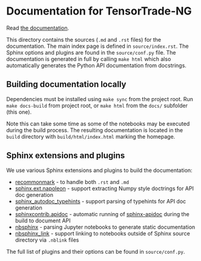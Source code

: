 # Documentation for TensorTrade-NG

Read [the documentation](https://tensortrade-ng.io).

This directory contains the sources (`.md` and `.rst` files) for the
documentation. The main index page is defined in `source/index.rst`.
The Sphinx options and plugins are found in the `source/conf.py` file.
The documentation is generated in full by calling `make html` which
also automatically generates the Python API documentation from
docstrings.

## Building documentation locally

Dependencies must be installed using `make sync` from the project root.
Run `make docs-build` from project root, or `make html` from the `docs/` subfolder (this one).

Note this can take some time as some of the notebooks may be executed
during the build process. The resulting documentation is located in the
`build` directory with `build/html/index.html` marking the homepage.

## Sphinx extensions and plugins

We use various Sphinx extensions and plugins to build the documentation:

- [recommonmark](https://recommonmark.readthedocs.io) - to handle both `.rst` and `.md`
- [sphinx.ext.napoleon](https://www.sphinx-doc.org/en/master/usage/extensions/napoleon.html) - support extracting Numpy style doctrings for API doc generation
- [sphinx_autodoc_typehints](https://github.com/agronholm/sphinx-autodoc-typehints) - support parsing of typehints for API doc generation
- [sphinxcontrib.apidoc](https://github.com/sphinx-contrib/apidoc) - automatic running of [sphinx-apidoc](https://www.sphinx-doc.org/en/master/man/sphinx-apidoc.html) during the build to document API
- [nbsphinx](https://nbsphinx.readthedocs.io) - parsing Jupyter notebooks to generate static documentation
- [nbsphinx_link](https://nbsphinx-link.readthedocs.io) - support linking to notebooks outside of Sphinx source directory via `.nblink` files

The full list of plugins and their options can be found in `source/conf.py`.
